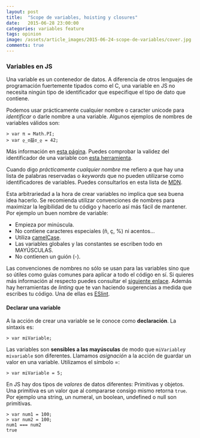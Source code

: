 ```yaml
---
layout: post
title:  "Scope de variables, hoisting y closures"
date:   2015-06-28 23:00:00
categories: variables feature
tags: opinion
image: /assets/article_images/2015-06-24-scope-de-variables/cover.jpg
comments: true
---
```


### Variables en JS

Una variable es un contenedor de datos. A diferencia de otros lenguajes de programación fuertemente tipados como el C, una variable en JS no necesita ningún tipo de identificador que especifique el tipo de dato que contiene. 

Podemos usar prácticamente cualquier nombre o caracter unicode para *identificar* o darle nombre a una variable. Algunos ejemplos de nombres de variables válidos son:

```
> var π = Math.PI;
> var ლ_ಠ益ಠ_ლ = 42;
```
Más información en [esta página](https://mathiasbynens.be/notes/javascript-identifiers#examples).
Puedes comprobar la validez del identificador de una variable con [esta herramienta](https://mothereff.in/js-variables#%E0%B2%A0%5f%E0%B2%A0).

Cuando digo *prácticamente cualquier nombre* me refiero a que hay una lista de palabras reservadas o *keywords* que no pueden utilizarse como identificadores de variables. Puedes consultarlos en esta lista de [MDN](https://developer.mozilla.org/en-US/docs/Web/JavaScript/Reference/Lexical_grammar).

Esta arbitrariedad a la hora de crear variables no implica que sea buena idea hacerlo. Se recomienda utilizar convenciones de nombres para maximizar la legibilidad de tu código y hacerlo así más fácil de mantener. Por ejemplo un buen nombre de variable:

- Empieza por minúscula.
- No contiene caracteres especiales (ñ, ç, %) ni acentos...
- Utiliza [camelCase](https://es.wikipedia.org/wiki/CamelCase).
- Las variables globales y las constantes se escriben todo en MAYÚSCULAS.
- No contienen un guión (-).

Las convenciones de nombres no sólo se usan para las variables sino que so útiles como guías comunes para aplicar a todo el código en sí. Si quieres más información al respecto puedes consultar el [siguiente enlace](http://javascript.crockford.com/code.html). Además hay herramientas de *linting* que te van haciendo sugerencias a medida que escribes tu código. Una de ellas es [ESlint](http://eslint.org/).

#### Declarar una variable

A la acción de crear una variable se le conoce como **declaración**. La sintaxis es:

```
> var miVariable;
```
Las variables son **sensibles a las mayúsculas** de modo que `miVariable`y `mivariable` son diferentes.
Llamamos *asignación* a la acción de guardar un valor en una variable. Utilizamos el símbolo =:

```
> var miVariable = 5;
```

En JS hay dos tipos de *valores* de datos diferentes: Primitivas y objetos.
Una primitiva es un valor que al compararse consigo mismo retorna `true`. Por ejemplo una string, un numeral, un boolean, undefined o null son primitivas.

```
> var num1 = 100;
> var num2 = 100;
num1 === num2
true
```
